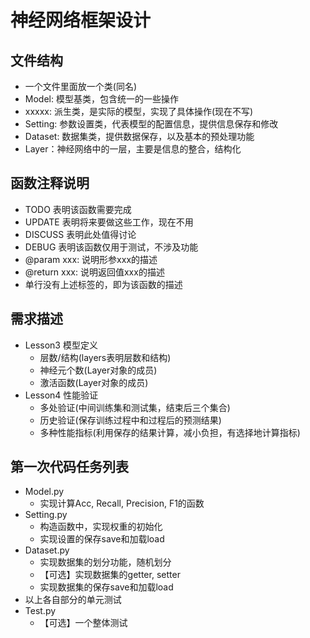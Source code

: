 # 神经网络框架设计

## 文件结构

- 一个文件里面放一个类(同名)
- Model: 模型基类，包含统一的一些操作
- xxxxx: 派生类，是实际的模型，实现了具体操作(现在不写)
- Setting: 参数设置类，代表模型的配置信息，提供信息保存和修改
- Dataset: 数据集类，提供数据保存，以及基本的预处理功能
- Layer：神经网络中的一层，主要是信息的整合，结构化

## 函数注释说明

- TODO 表明该函数需要完成
- UPDATE 表明将来要做这些工作，现在不用
- DISCUSS 表明此处值得讨论
- DEBUG 表明该函数仅用于测试，不涉及功能
- @param xxx: 说明形参xxx的描述
- @return xxx: 说明返回值xxx的描述
- 单行没有上述标签的，即为该函数的描述

## 需求描述

- Lesson3 模型定义
  - 层数/结构(layers表明层数和结构)
  - 神经元个数(Layer对象的成员)
  - 激活函数(Layer对象的成员)
- Lesson4 性能验证
  - 多处验证(中间训练集和测试集，结束后三个集合)
  - 历史验证(保存训练过程中和过程后的预测结果)
  - 多种性能指标(利用保存的结果计算，减小负担，有选择地计算指标)

## 第一次代码任务列表

- Model.py
  - 实现计算Acc, Recall, Precision, F1的函数
- Setting.py
  - 构造函数中，实现权重的初始化
  - 实现设置的保存save和加载load
- Dataset.py
  - 实现数据集的划分功能，随机划分
  - 【可选】实现数据集的getter, setter
  - 实现数据集的保存save和加载load
- 以上各自部分的单元测试
- Test.py
  - 【可选】一个整体测试
